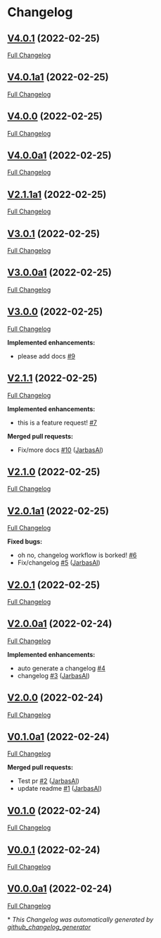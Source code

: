 # Changelog

## [V4.0.1](https://github.com/OpenVoiceOS/template-package-repo/tree/V4.0.1) (2022-02-25)

[Full Changelog](https://github.com/OpenVoiceOS/template-package-repo/compare/V4.0.1a1...V4.0.1)

## [V4.0.1a1](https://github.com/OpenVoiceOS/template-package-repo/tree/V4.0.1a1) (2022-02-25)

[Full Changelog](https://github.com/OpenVoiceOS/template-package-repo/compare/V4.0.0...V4.0.1a1)

## [V4.0.0](https://github.com/OpenVoiceOS/template-package-repo/tree/V4.0.0) (2022-02-25)

[Full Changelog](https://github.com/OpenVoiceOS/template-package-repo/compare/V4.0.0a1...V4.0.0)

## [V4.0.0a1](https://github.com/OpenVoiceOS/template-package-repo/tree/V4.0.0a1) (2022-02-25)

[Full Changelog](https://github.com/OpenVoiceOS/template-package-repo/compare/V2.1.1a1...V4.0.0a1)

## [V2.1.1a1](https://github.com/OpenVoiceOS/template-package-repo/tree/V2.1.1a1) (2022-02-25)

[Full Changelog](https://github.com/OpenVoiceOS/template-package-repo/compare/V3.0.1...V2.1.1a1)

## [V3.0.1](https://github.com/OpenVoiceOS/template-package-repo/tree/V3.0.1) (2022-02-25)

[Full Changelog](https://github.com/OpenVoiceOS/template-package-repo/compare/V3.0.0a1...V3.0.1)

## [V3.0.0a1](https://github.com/OpenVoiceOS/template-package-repo/tree/V3.0.0a1) (2022-02-25)

[Full Changelog](https://github.com/OpenVoiceOS/template-package-repo/compare/V3.0.0...V3.0.0a1)

## [V3.0.0](https://github.com/OpenVoiceOS/template-package-repo/tree/V3.0.0) (2022-02-25)

[Full Changelog](https://github.com/OpenVoiceOS/template-package-repo/compare/V2.1.1...V3.0.0)

**Implemented enhancements:**

- please add docs [\#9](https://github.com/OpenVoiceOS/template-package-repo/issues/9)

## [V2.1.1](https://github.com/OpenVoiceOS/template-package-repo/tree/V2.1.1) (2022-02-25)

[Full Changelog](https://github.com/OpenVoiceOS/template-package-repo/compare/V2.1.0...V2.1.1)

**Implemented enhancements:**

- this is a feature request! [\#7](https://github.com/OpenVoiceOS/template-package-repo/issues/7)

**Merged pull requests:**

- Fix/more docs [\#10](https://github.com/OpenVoiceOS/template-package-repo/pull/10) ([JarbasAl](https://github.com/JarbasAl))

## [V2.1.0](https://github.com/OpenVoiceOS/template-package-repo/tree/V2.1.0) (2022-02-25)

[Full Changelog](https://github.com/OpenVoiceOS/template-package-repo/compare/V2.0.1a1...V2.1.0)

## [V2.0.1a1](https://github.com/OpenVoiceOS/template-package-repo/tree/V2.0.1a1) (2022-02-25)

[Full Changelog](https://github.com/OpenVoiceOS/template-package-repo/compare/V2.0.1...V2.0.1a1)

**Fixed bugs:**

- oh no, changelog workflow is borked! [\#6](https://github.com/OpenVoiceOS/template-package-repo/issues/6)
- Fix/changelog [\#5](https://github.com/OpenVoiceOS/template-package-repo/pull/5) ([JarbasAl](https://github.com/JarbasAl))

## [V2.0.1](https://github.com/OpenVoiceOS/template-package-repo/tree/V2.0.1) (2022-02-25)

[Full Changelog](https://github.com/OpenVoiceOS/template-package-repo/compare/V2.0.0a1...V2.0.1)

## [V2.0.0a1](https://github.com/OpenVoiceOS/template-package-repo/tree/V2.0.0a1) (2022-02-24)

[Full Changelog](https://github.com/OpenVoiceOS/template-package-repo/compare/V2.0.0...V2.0.0a1)

**Implemented enhancements:**

- auto generate a changelog [\#4](https://github.com/OpenVoiceOS/template-package-repo/issues/4)
- changelog [\#3](https://github.com/OpenVoiceOS/template-package-repo/pull/3) ([JarbasAl](https://github.com/JarbasAl))

## [V2.0.0](https://github.com/OpenVoiceOS/template-package-repo/tree/V2.0.0) (2022-02-24)

[Full Changelog](https://github.com/OpenVoiceOS/template-package-repo/compare/V0.1.0a1...V2.0.0)

## [V0.1.0a1](https://github.com/OpenVoiceOS/template-package-repo/tree/V0.1.0a1) (2022-02-24)

[Full Changelog](https://github.com/OpenVoiceOS/template-package-repo/compare/V0.1.0...V0.1.0a1)

**Merged pull requests:**

- Test pr [\#2](https://github.com/OpenVoiceOS/template-package-repo/pull/2) ([JarbasAl](https://github.com/JarbasAl))
- update readme [\#1](https://github.com/OpenVoiceOS/template-package-repo/pull/1) ([JarbasAl](https://github.com/JarbasAl))

## [V0.1.0](https://github.com/OpenVoiceOS/template-package-repo/tree/V0.1.0) (2022-02-24)

[Full Changelog](https://github.com/OpenVoiceOS/template-package-repo/compare/V0.0.1...V0.1.0)

## [V0.0.1](https://github.com/OpenVoiceOS/template-package-repo/tree/V0.0.1) (2022-02-24)

[Full Changelog](https://github.com/OpenVoiceOS/template-package-repo/compare/V0.0.0a1...V0.0.1)

## [V0.0.0a1](https://github.com/OpenVoiceOS/template-package-repo/tree/V0.0.0a1) (2022-02-24)

[Full Changelog](https://github.com/OpenVoiceOS/template-package-repo/compare/2033a285f32e741ef7c57a65881e11aa162c3ffd...V0.0.0a1)



\* *This Changelog was automatically generated by [github_changelog_generator](https://github.com/github-changelog-generator/github-changelog-generator)*
